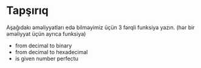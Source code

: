 # Tapşırıq

Aşağıdakı əməliyyatları edə bilməyimiz üçün 3 fərqli funksiya yazın. (hər bir əməliyyat üçün ayrıca funksiya)
- from decimal to binary
- from decimal to hexadecimal
- is given number perfectu

